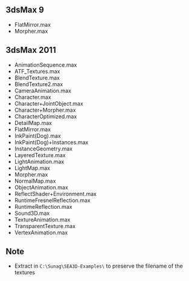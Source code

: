 3dsMax 9
--

- FlatMirror.max
- Morpher.max

3dsMax 2011
--

- AnimationSequence.max
- ATF_Textures.max
- BlendTexture.max
- BlendTexture2.max
- CameraAnimation.max
- Character.max
- Character+JointObject.max
- Character+Morpher.max
- CharacterOptimized.max
- DetailMap.max
- FlatMirror.max
- InkPaint(Dog).max
- InkPaint(Dog)+Instances.max
- InstanceGeometry.max
- LayeredTexture.max
- LightAnimation.max
- LightMap.max
- Morpher.max
- NormalMap.max
- ObjectAnimation.max
- ReflectShader+Environment.max
- RuntimeFresnelReflection.max
- RuntimeReflection.max
- Sound3D.max
- TextureAnimation.max
- TransparentTexture.max
- VertexAnimation.max

Note
--

- Extract in `C:\Sunag\SEA3D-Examples\` to preserve the filename of the textures
